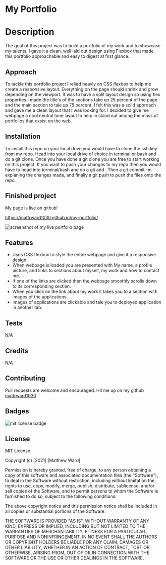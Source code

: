 # My Portfolio

# Description

The goal of this project was to build a portfolio of my work and to showcase my talents. I gave it a clean, well laid out design using Flexbox that made this portfolio approachable and easy to digest at first glance.

## Approach 

To tackle this portfolio project I relied heavly on CSS flexbox to help me create a responsive layout. Everything on the page should shrink and grow depending on the viewport. It was to have a split layout design so using flex properties I made the title's of the sections take up 25 percent of the page and the main section to tale up 75 percent. I felt this was a solid approach and gave me a clean layout that I was looking for. I decided to give me webpage a cool neutral tone layout to help in stand out among the mass of portfolios that exsist on the web.

## Installation

To install this repo on your local drive you would have to clone the ssh key from my repo. Head into your local drive of choice in terminal or bash and do a git clone. Once you have done a git clone you are free to start working on this project. If you want to push your changes to my repo then you would have to head into terminal/bash and do a git add . Then a git commit -m explaning the changes made, and finally a git push to push the files onto the repo. 

## Finished project
My page is live on github!

https://mattrward1030.github.io/my-portfolio/

<img src="./assets/images/portfolio-screenshot.png" alt="screenshot of  my live portfolio page">

## Features
<ul>
<li>Uses CSS flexbox to style the entire webpage and give it a responsive design.</li>
<li>When webpage is loaded you are presented with My name, a profile picture, and links to sections about myself, my work and how to contact me.</li>
<li>If one of the links are clicked then the webpage smoothly scrolls down to its corresponding section.</li>
<li>When you click on the link about my work it takes you to a section with images of the applications.</li>
<li>Images of applications are clickable and tale you to deployed application in another tab.</li>
</ul>

## Tests
N/A

## Credits
N/A

## Contributing

Pull requests are welcome and encouraged. Hit me up on my github <a href="https://github.com/mattrward1030">mattrward1030</a>

## Badges
 <img src="https://shields.io/badge/license-MIT-green" alt="mit license badge">

## License

MIT License

Copyright (c) [2021] [Matthew Ward]

Permission is hereby granted, free of charge, to any person obtaining a copy
of this software and associated documentation files (the "Software"), to deal
in the Software without restriction, including without limitation the rights
to use, copy, modify, merge, publish, distribute, sublicense, and/or sell
copies of the Software, and to permit persons to whom the Software is
furnished to do so, subject to the following conditions:

The above copyright notice and this permission notice shall be included in all
copies or substantial portions of the Software.

THE SOFTWARE IS PROVIDED "AS IS", WITHOUT WARRANTY OF ANY KIND, EXPRESS OR
IMPLIED, INCLUDING BUT NOT LIMITED TO THE WARRANTIES OF MERCHANTABILITY,
FITNESS FOR A PARTICULAR PURPOSE AND NONINFRINGEMENT. IN NO EVENT SHALL THE
AUTHORS OR COPYRIGHT HOLDERS BE LIABLE FOR ANY CLAIM, DAMAGES OR OTHER
LIABILITY, WHETHER IN AN ACTION OF CONTRACT, TORT OR OTHERWISE, ARISING FROM,
OUT OF OR IN CONNECTION WITH THE SOFTWARE OR THE USE OR OTHER DEALINGS IN THE
SOFTWARE.
